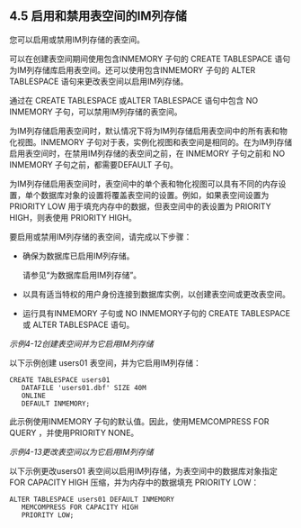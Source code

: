 ## 4.5 启用和禁用表空间的IM列存储

您可以启用或禁用IM列存储的表空间。

可以在创建表空间期间使用包含INMEMORY 子句的 CREATE TABLESPACE 语句为IM列存储库启用表空间。还可以使用包含INMEMORY 子句的 ALTER TABLESPACE 语句来更改表空间以启用IM列存储。

通过在 CREATE TABLESPACE 或ALTER TABLESPACE 语句中包含 NO INMEMORY 子句，可以禁用IM列存储的表空间。

为IM列存储启用表空间时，默认情况下将为IM列存储启用表空间中的所有表和物化视图。INMEMORY 子句对于表，实例化视图和表空间是相同的。在为IM列存储启用表空间时，在禁用IM列存储的表空间之前，在 INMEMORY 子句之前和 NO INMEMORY 子句之前，都需要DEFAULT 子句。

为IM列存储启用表空间时，表空间中的单个表和物化视图可以具有不同的内存设置，单个数据库对象的设置将覆盖表空间的设置。例如，如果表空间设置为 PRIORITY LOW 用于填充内存中的数据，但表空间中的表设置为 PRIORITY HIGH，则表使用 PRIORITY HIGH。

要启用或禁用IM列存储的表空间，请完成以下步骤：

* 确保为数据库已启用IM列存储。

  请参见“为数据库启用IM列存储”。

* 以具有适当特权的用户身份连接到数据库实例，以创建表空间或更改表空间。

* 运行具有INMEMORY 子句或 NO INMEMORY子句的 CREATE TABLESPACE 或 ALTER TABLESPACE 语句。

*示例4-12创建表空间并为它启用IM列存储*

以下示例创建 users01 表空间，并为它启用IM列存储：

```
CREATE TABLESPACE users01 
   DATAFILE 'users01.dbf' SIZE 40M 
   ONLINE
   DEFAULT INMEMORY;
```

此示例使用INMEMORY 子句的默认值。因此，使用MEMCOMPRESS FOR QUERY ，并使用PRIORITY NONE。

*示例4-13更改表空间以为它启用IM列存储*

以下示例更改users01 表空间以启用IM列存储，为表空间中的数据库对象指定 FOR CAPACITY HIGH 压缩，并为内存中的数据填充 PRIORITY LOW：

```
ALTER TABLESPACE users01 DEFAULT INMEMORY 
   MEMCOMPRESS FOR CAPACITY HIGH 
   PRIORITY LOW;
```
